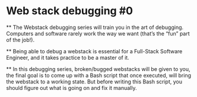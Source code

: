 # Web stack debugging #0
** The Webstack debugging series will train you in the art of debugging. Computers and software rarely work the way we want (that’s the “fun” part of the job!).

** Being able to debug a webstack is essential for a Full-Stack Software Engineer, and it takes practice to be a master of it.

** In this debugging series, broken/bugged webstacks will be given to you, the final goal is to come up with a Bash script that once executed, will bring the webstack to a working state. But before writing this Bash script, you should figure out what is going on and fix it manually.
